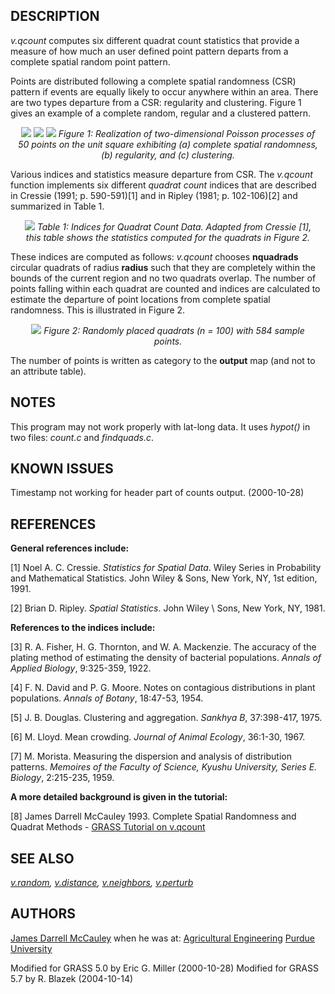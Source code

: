 ## DESCRIPTION

*v.qcount* computes six different quadrat count statistics that provide
a measure of how much an user defined point pattern departs from a
complete spatial random point pattern.

Points are distributed following a complete spatial randomness (CSR)
pattern if events are equally likely to occur anywhere within an area.
There are two types departure from a CSR: regularity and clustering.
Figure 1 gives an example of a complete random, regular and a clustered
pattern.

<div align="center" style="margin: 10px">

![](v_qcount_1.png) ![](v_qcount_2.png) ![](v_qcount_3.png)
*Figure 1: Realization of two-dimensional Poisson processes of 50 points
on the unit square exhibiting (a) complete spatial randomness, (b)
regularity, and (c) clustering.*

</div>

Various indices and statistics measure departure from CSR. The
*v.qcount* function implements six different *quadrat count* indices
that are described in Cressie (1991; p. 590-591)\[1\] and in Ripley
(1981; p. 102-106)\[2\] and summarized in Table 1.

<div align="center" style="margin: 10px">

![](v_qcount_5.png)
*Table 1: Indices for Quadrat Count Data. Adapted from Cressie \[1\],
this table shows the statistics computed for the quadrats in Figure 2.*

</div>

These indices are computed as follows: *v.qcount* chooses **nquadrads**
circular quadrats of radius **radius** such that they are completely
within the bounds of the current region and no two quadrats overlap. The
number of points falling within each quadrat are counted and indices are
calculated to estimate the departure of point locations from complete
spatial randomness. This is illustrated in Figure 2.

<div align="center" style="margin: 10px">

![](v_qcount_4.png)
*Figure 2: Randomly placed quadrats (n = 100) with 584 sample points.*

</div>

The number of points is written as category to the **output** map (and
not to an attribute table).

## NOTES

This program may not work properly with lat-long data. It uses *hypot()*
in two files: *count.c* and *findquads.c*.

## KNOWN ISSUES

Timestamp not working for header part of counts output. (2000-10-28)

## REFERENCES

**General references include:**

\[1\] Noel A. C. Cressie. *Statistics for Spatial Data*. Wiley Series in
Probability and Mathematical Statistics. John Wiley & Sons, New York,
NY, 1st edition, 1991.

\[2\] Brian D. Ripley. *Spatial Statistics*. John Wiley \\ Sons, New
York, NY, 1981.

**References to the indices include:**

\[3\] R. A. Fisher, H. G. Thornton, and W. A. Mackenzie. The accuracy of
the plating method of estimating the density of bacterial populations.
*Annals of Applied Biology*, 9:325-359, 1922.

\[4\] F. N. David and P. G. Moore. Notes on contagious distributions in
plant populations. *Annals of Botany*, 18:47-53, 1954.

\[5\] J. B. Douglas. Clustering and aggregation. *Sankhya B*,
37:398-417, 1975.

\[6\] M. Lloyd. Mean crowding. *Journal of Animal Ecology*, 36:1-30,
1967.

\[7\] M. Morista. Measuring the dispersion and analysis of distribution
patterns. *Memoires of the Faculty of Science, Kyushu University, Series
E. Biology*, 2:215-235, 1959.

**A more detailed background is given in the tutorial:**

\[8\] James Darrell McCauley 1993. Complete Spatial Randomness and
Quadrat Methods - [GRASS Tutorial on
v.qcount](https://grass.osgeo.org/history_docs/v_qcount_tutorial.pdf)

## SEE ALSO

*[v.random](v.random.md), [v.distance](v.distance.md),
[v.neighbors](v.neighbors.md), [v.perturb](v.perturb.md)*

## AUTHORS

[James Darrell McCauley](http://mccauley-usa.com/)
when he was at: [Agricultural
Engineering](http://ABE.www.ecn.purdue.edu/ABE/) [Purdue
University](http://www.purdue.edu/)

Modified for GRASS 5.0 by Eric G. Miller (2000-10-28)
Modified for GRASS 5.7 by R. Blazek (2004-10-14)
